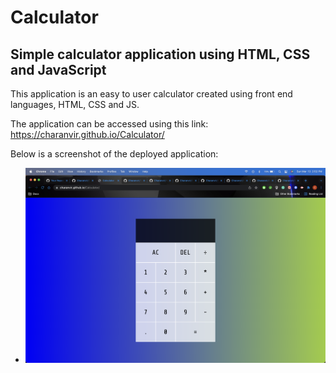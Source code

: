 # Calculator

## Simple calculator application using HTML, CSS and JavaScript

This application is an easy to user calculator created using front end languages, HTML, CSS and JS. 

The application can be accessed using this link: https://charanvir.github.io/Calculator/

Below is a screenshot of the deployed application:
- <img src="assets/images/1.jpeg">